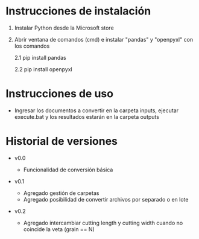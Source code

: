 # Instrucciones de instalación

1. Instalar Python desde la Microsoft store

2. Abrir ventana de comandos (cmd) e instalar "pandas" y "openpyxl" con los comandos

	2.1 pip install pandas

	2.2 pip install openpyxl
	

# Instrucciones de uso

- Ingresar los documentos a convertir en la carpeta inputs, ejecutar execute.bat y los resultados estarán en la carpeta outputs

# Historial de versiones

- v0.0
    - Funcionalidad de conversión básica

- v0.1
    - Agregado gestión de carpetas
    - Agregado posibilidad de convertir archivos por separado o en lote
- v0.2
    - Agregado intercambiar cutting length y cutting width cuando no coincide la veta (grain == N)
